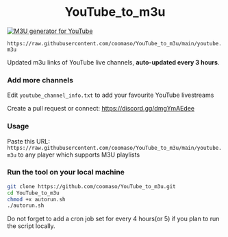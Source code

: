 
<h1 align="center"> YouTube_to_m3u </h1>

[![M3U generator for YouTube](https://github.com/coomaso/YouTube_to_m3u/actions/workflows/m3u_Generator.yml/badge.svg)](https://github.com/coomaso/YouTube_to_m3u/actions/workflows/m3u_Generator.yml)

`https://raw.githubusercontent.com/coomaso/YouTube_to_m3u/main/youtube.m3u`

Updated m3u links of YouTube live channels, **auto-updated every 3 hours**.


### Add more channels
Edit `youtube_channel_info.txt` to add your favourite YouTube livestreams

Create a pull request or connect: https://discord.gg/dmgYmAEdee

### Usage
Paste this URL: `https://raw.githubusercontent.com/coomaso/YouTube_to_m3u/main/youtube.m3u` to any player which supports M3U playlists

### Run the tool on your local machine
``` bash
git clone https://github.com/coomaso/YouTube_to_m3u.git
cd YouTube_to_m3u
chmod +x autorun.sh
./autorun.sh
```

Do not forget to add a cron job set for every 4 hours(or 5) if you plan to run the script locally.
